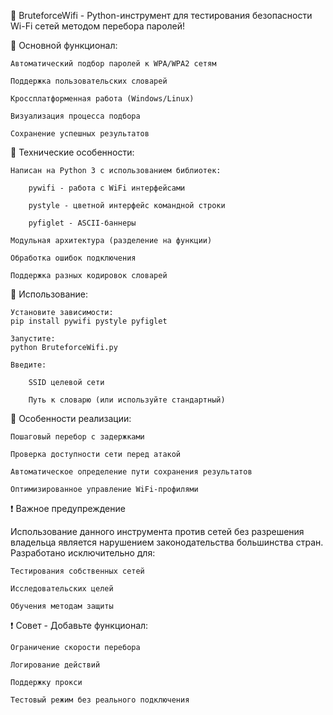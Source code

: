 🪩 BruteforceWifi - Python-инструмент для тестирования безопасности Wi-Fi сетей методом перебора паролей!

🔹 Основной функционал:

    Автоматический подбор паролей к WPA/WPA2 сетям

    Поддержка пользовательских словарей

    Кроссплатформенная работа (Windows/Linux)

    Визуализация процесса подбора

    Сохранение успешных результатов

🔹 Технические особенности:

    Написан на Python 3 с использованием библиотек:

        pywifi - работа с WiFi интерфейсами

        pystyle - цветной интерфейс командной строки

        pyfiglet - ASCII-баннеры

    Модульная архитектура (разделение на функции)

    Обработка ошибок подключения

    Поддержка разных кодировок словарей

🔹 Использование:

    Установите зависимости:
    pip install pywifi pystyle pyfiglet

    Запустите:
    python BruteforceWifi.py

    Введите:

        SSID целевой сети

        Путь к словарю (или используйте стандартный)

🔹 Особенности реализации:

    Пошаговый перебор с задержками

    Проверка доступности сети перед атакой

    Автоматическое определение пути сохранения результатов

    Оптимизированное управление WiFi-профилями

❗ Важное предупреждение

Использование данного инструмента против сетей без разрешения владельца является нарушением законодательства большинства стран. Разработано исключительно для:

    Тестирования собственных сетей

    Исследовательских целей

    Обучения методам защиты


❗ Совет - Добавьте функционал:

    Ограничение скорости перебора

    Логирование действий

    Поддержку прокси

    Тестовый режим без реального подключения
